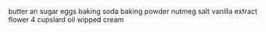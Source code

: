 butter an sugar
eggs
baking soda 
baking powder 
nutmeg salt 
vanilla extract
flower
 4 cupslard oil
 wipped cream